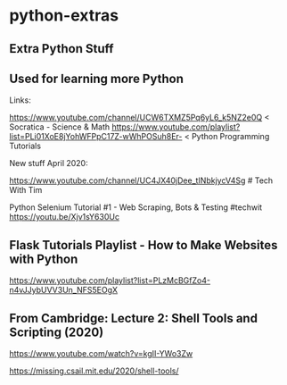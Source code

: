 # python-extras
## Extra Python Stuff

## Used for learning more Python

Links:

https://www.youtube.com/channel/UCW6TXMZ5Pq6yL6_k5NZ2e0Q    < Socratica - Science & Math
https://www.youtube.com/playlist?list=PLi01XoE8jYohWFPpC17Z-wWhPOSuh8Er-    < Python Programming Tutorials

New stuff April 2020:

https://www.youtube.com/channel/UC4JX40jDee_tINbkjycV4Sg # Tech With Tim

Python Selenium Tutorial #1 - Web Scraping, Bots & Testing #techwit
https://youtu.be/Xjv1sY630Uc

## Flask Tutorials Playlist - How to Make Websites with Python
https://www.youtube.com/playlist?list=PLzMcBGfZo4-n4vJJybUVV3Un_NFS5EOgX

## From Cambridge: Lecture 2: Shell Tools and Scripting (2020)
https://www.youtube.com/watch?v=kgII-YWo3Zw

https://missing.csail.mit.edu/2020/shell-tools/

